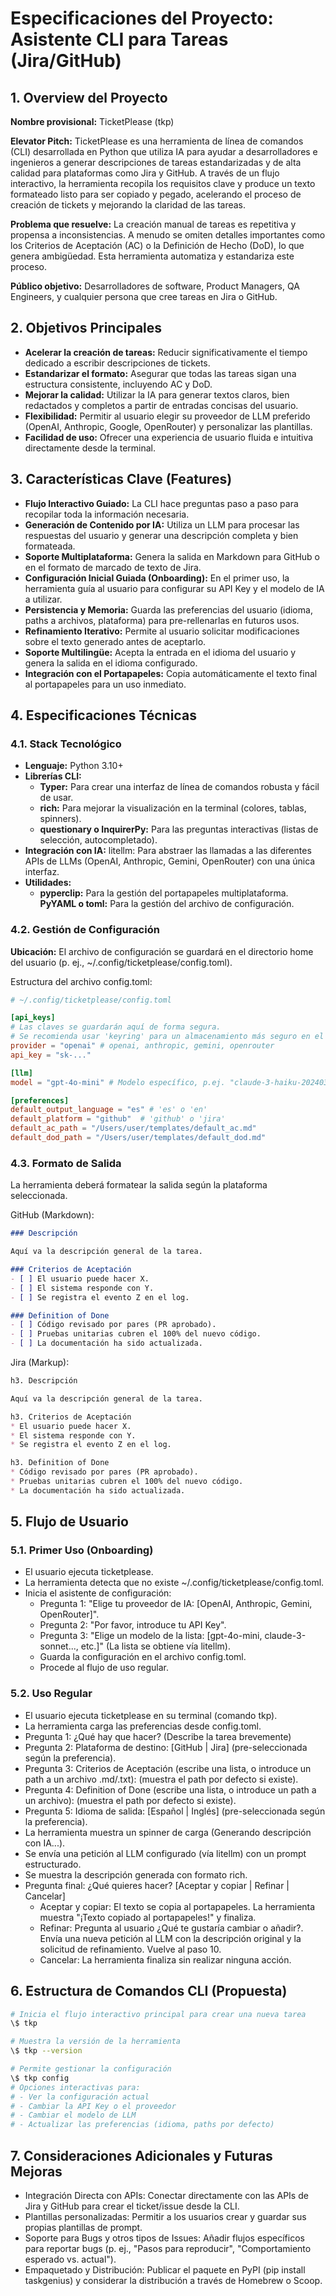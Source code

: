 # Especificaciones del Proyecto: Asistente CLI para Tareas (Jira/GitHub)

## 1. Overview del Proyecto

**Nombre provisional:** TicketPlease (tkp)

**Elevator Pitch:** TicketPlease es una herramienta de línea de comandos (CLI) desarrollada en Python que utiliza IA para ayudar a desarrolladores e ingenieros a generar descripciones de tareas estandarizadas y de alta calidad para plataformas como Jira y GitHub. A través de un flujo interactivo, la herramienta recopila los requisitos clave y produce un texto formateado listo para ser copiado y pegado, acelerando el proceso de creación de tickets y mejorando la claridad de las tareas.

**Problema que resuelve:** La creación manual de tareas es repetitiva y propensa a inconsistencias. A menudo se omiten detalles importantes como los Criterios de Aceptación (AC) o la Definición de Hecho (DoD), lo que genera ambigüedad. Esta herramienta automatiza y estandariza este proceso.

**Público objetivo:** Desarrolladores de software, Product Managers, QA Engineers, y cualquier persona que cree tareas en Jira o GitHub.

## 2. Objetivos Principales

- **Acelerar la creación de tareas:** Reducir significativamente el tiempo dedicado a escribir descripciones de tickets.
- **Estandarizar el formato:** Asegurar que todas las tareas sigan una estructura consistente, incluyendo AC y DoD.
- **Mejorar la calidad:** Utilizar la IA para generar textos claros, bien redactados y completos a partir de entradas concisas del usuario.
- **Flexibilidad:** Permitir al usuario elegir su proveedor de LLM preferido (OpenAI, Anthropic, Google, OpenRouter) y personalizar las plantillas.
- **Facilidad de uso:** Ofrecer una experiencia de usuario fluida e intuitiva directamente desde la terminal.

## 3. Características Clave (Features)

- **Flujo Interactivo Guiado:** La CLI hace preguntas paso a paso para recopilar toda la información necesaria.
- **Generación de Contenido por IA:** Utiliza un LLM para procesar las respuestas del usuario y generar una descripción completa y bien formateada.
- **Soporte Multiplataforma:** Genera la salida en Markdown para GitHub o en el formato de marcado de texto de Jira.
- **Configuración Inicial Guiada (Onboarding):** En el primer uso, la herramienta guía al usuario para configurar su API Key y el modelo de IA a utilizar.
- **Persistencia y Memoria:** Guarda las preferencias del usuario (idioma, paths a archivos, plataforma) para pre-rellenarlas en futuros usos.
- **Refinamiento Iterativo:** Permite al usuario solicitar modificaciones sobre el texto generado antes de aceptarlo.
- **Soporte Multilingüe:** Acepta la entrada en el idioma del usuario y genera la salida en el idioma configurado.
- **Integración con el Portapapeles:** Copia automáticamente el texto final al portapapeles para un uso inmediato.

## 4. Especificaciones Técnicas

### 4.1. Stack Tecnológico

- **Lenguaje:** Python 3.10+
- **Librerías CLI:**
  - **Typer:** Para crear una interfaz de línea de comandos robusta y fácil de usar.
  - **rich:** Para mejorar la visualización en la terminal (colores, tablas, spinners).
  - **questionary o InquirerPy:** Para las preguntas interactivas (listas de selección, autocompletado).
- **Integración con IA:** litellm: Para abstraer las llamadas a las diferentes APIs de LLMs (OpenAI, Anthropic, Gemini, OpenRouter) con una única interfaz.
- **Utilidades:**
  - **pyperclip:** Para la gestión del portapapeles multiplataforma.
**PyYAML o toml:** Para la gestión del archivo de configuración.

### 4.2. Gestión de Configuración

**Ubicación:** El archivo de configuración se guardará en el directorio home del usuario (p. ej., ~/.config/ticketplease/config.toml).

Estructura del archivo config.toml:

```toml
# ~/.config/ticketplease/config.toml

[api_keys]
# Las claves se guardarán aquí de forma segura.
# Se recomienda usar 'keyring' para un almacenamiento más seguro en el futuro.
provider = "openai" # openai, anthropic, gemini, openrouter
api_key = "sk-..."

[llm]
model = "gpt-4o-mini" # Modelo específico, p.ej. "claude-3-haiku-20240307", "gemini-1.5-pro-latest"

[preferences]
default_output_language = "es" # 'es' o 'en'
default_platform = "github"  # 'github' o 'jira'
default_ac_path = "/Users/user/templates/default_ac.md"
default_dod_path = "/Users/user/templates/default_dod.md"
```

### 4.3. Formato de Salida

La herramienta deberá formatear la salida según la plataforma seleccionada.

GitHub (Markdown):

```markdown
### Descripción

Aquí va la descripción general de la tarea.

### Criterios de Aceptación
- [ ] El usuario puede hacer X.
- [ ] El sistema responde con Y.
- [ ] Se registra el evento Z en el log.

### Definition of Done
- [ ] Código revisado por pares (PR aprobado).
- [ ] Pruebas unitarias cubren el 100% del nuevo código.
- [ ] La documentación ha sido actualizada.
```

Jira (Markup):

```markdown
h3. Descripción

Aquí va la descripción general de la tarea.

h3. Criterios de Aceptación
* El usuario puede hacer X.
* El sistema responde con Y.
* Se registra el evento Z en el log.

h3. Definition of Done
* Código revisado por pares (PR aprobado).
* Pruebas unitarias cubren el 100% del nuevo código.
* La documentación ha sido actualizada.
```

## 5. Flujo de Usuario

### 5.1. Primer Uso (Onboarding)

- El usuario ejecuta ticketplease.
- La herramienta detecta que no existe ~/.config/ticketplease/config.toml.
- Inicia el asistente de configuración:
  - Pregunta 1: "Elige tu proveedor de IA: [OpenAI, Anthropic, Gemini, OpenRouter]".
  - Pregunta 2: "Por favor, introduce tu API Key".
  - Pregunta 3: "Elige un modelo de la lista: [gpt-4o-mini, claude-3-sonnet..., etc.]" (La lista se obtiene vía litellm).
  - Guarda la configuración en el archivo config.toml.
  - Procede al flujo de uso regular.

### 5.2. Uso Regular

- El usuario ejecuta ticketplease en su terminal (comando tkp).
- La herramienta carga las preferencias desde config.toml.
- Pregunta 1: ¿Qué hay que hacer? (Describe la tarea brevemente)
- Pregunta 2: Plataforma de destino: [GitHub | Jira] (pre-seleccionada según la preferencia).
- Pregunta 3: Criterios de Aceptación (escribe una lista, o introduce un path a un archivo .md/.txt): (muestra el path por defecto si existe).
- Pregunta 4: Definition of Done (escribe una lista, o introduce un path a un archivo): (muestra el path por defecto si existe).
- Pregunta 5: Idioma de salida: [Español | Inglés] (pre-seleccionada según la preferencia).
- La herramienta muestra un spinner de carga (Generando descripción con IA...).
- Se envía una petición al LLM configurado (vía litellm) con un prompt estructurado.
- Se muestra la descripción generada con formato rich.
- Pregunta final: ¿Qué quieres hacer? [Aceptar y copiar | Refinar | Cancelar]
  - Aceptar y copiar: El texto se copia al portapapeles. La herramienta muestra "¡Texto copiado al portapapeles!" y finaliza.
  - Refinar: Pregunta al usuario ¿Qué te gustaría cambiar o añadir?. Envía una nueva petición al LLM con la descripción original y la solicitud de refinamiento. Vuelve al paso 10.
  - Cancelar: La herramienta finaliza sin realizar ninguna acción.

## 6. Estructura de Comandos CLI (Propuesta)

```bash
# Inicia el flujo interactivo principal para crear una nueva tarea
\$ tkp

# Muestra la versión de la herramienta
\$ tkp --version

# Permite gestionar la configuración
\$ tkp config
# Opciones interactivas para:
# - Ver la configuración actual
# - Cambiar la API Key o el proveedor
# - Cambiar el modelo de LLM
# - Actualizar las preferencias (idioma, paths por defecto)

```

## 7. Consideraciones Adicionales y Futuras Mejoras

- Integración Directa con APIs: Conectar directamente con las APIs de Jira y GitHub para crear el ticket/issue desde la CLI.
- Plantillas personalizadas: Permitir a los usuarios crear y guardar sus propias plantillas de prompt.
- Soporte para Bugs y otros tipos de Issues: Añadir flujos específicos para reportar bugs (p. ej., "Pasos para reproducir", "Comportamiento esperado vs. actual").
- Empaquetado y Distribución: Publicar el paquete en PyPI (pip install taskgenius) y considerar la distribución a través de Homebrew o Scoop.
